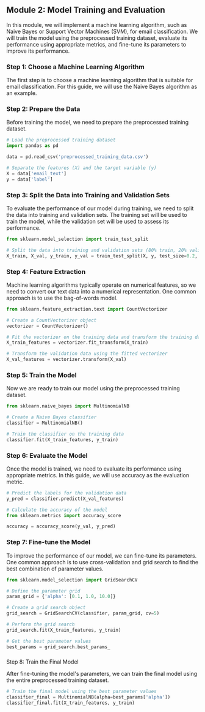 

## Module 2: Model Training and Evaluation

In this module, we will implement a machine learning algorithm, such as Naive Bayes or Support Vector Machines (SVM), for email classification. We will train the model using the preprocessed training dataset, evaluate its performance using appropriate metrics, and fine-tune its parameters to improve its performance.

### Step 1: Choose a Machine Learning Algorithm

The first step is to choose a machine learning algorithm that is suitable for email classification. For this guide, we will use the Naive Bayes algorithm as an example.

### Step 2: Prepare the Data

Before training the model, we need to prepare the preprocessed training dataset.

```python
# Load the preprocessed training dataset
import pandas as pd

data = pd.read_csv('preprocessed_training_data.csv')

# Separate the features (X) and the target variable (y)
X = data['email_text']
y = data['label']
```

### Step 3: Split the Data into Training and Validation Sets

To evaluate the performance of our model during training, we need to split the data into training and validation sets. The training set will be used to train the model, while the validation set will be used to assess its performance.

```python
from sklearn.model_selection import train_test_split

# Split the data into training and validation sets (80% train, 20% validation)
X_train, X_val, y_train, y_val = train_test_split(X, y, test_size=0.2, random_state=42)
```

### Step 4: Feature Extraction

Machine learning algorithms typically operate on numerical features, so we need to convert our text data into a numerical representation. One common approach is to use the bag-of-words model.

```python
from sklearn.feature_extraction.text import CountVectorizer

# Create a CountVectorizer object
vectorizer = CountVectorizer()

# Fit the vectorizer on the training data and transform the training data
X_train_features = vectorizer.fit_transform(X_train)

# Transform the validation data using the fitted vectorizer
X_val_features = vectorizer.transform(X_val)
```

### Step 5: Train the Model

Now we are ready to train our model using the preprocessed training dataset.

```python
from sklearn.naive_bayes import MultinomialNB

# Create a Naive Bayes classifier
classifier = MultinomialNB()

# Train the classifier on the training data
classifier.fit(X_train_features, y_train)
```

### Step 6: Evaluate the Model

Once the model is trained, we need to evaluate its performance using appropriate metrics. In this guide, we will use accuracy as the evaluation metric.

```python
# Predict the labels for the validation data
y_pred = classifier.predict(X_val_features)

# Calculate the accuracy of the model
from sklearn.metrics import accuracy_score

accuracy = accuracy_score(y_val, y_pred)
```

### Step 7: Fine-tune the Model

To improve the performance of our model, we can fine-tune its parameters. One common approach is to use cross-validation and grid search to find the best combination of parameter values.

```python
from sklearn.model_selection import GridSearchCV

# Define the parameter grid
param_grid = {'alpha': [0.1, 1.0, 10.0]}

# Create a grid search object
grid_search = GridSearchCV(classifier, param_grid, cv=5)

# Perform the grid search
grid_search.fit(X_train_features, y_train)

# Get the best parameter values
best_params = grid_search.best_params_
```

###

 Step 8: Train the Final Model

After fine-tuning the model's parameters, we can train the final model using the entire preprocessed training dataset.

```python
# Train the final model using the best parameter values
classifier_final = MultinomialNB(alpha=best_params['alpha'])
classifier_final.fit(X_train_features, y_train)
```

